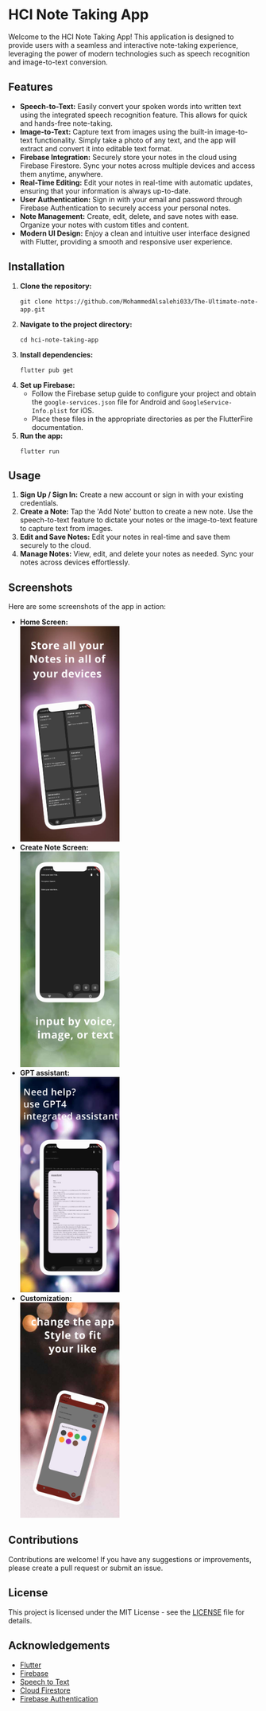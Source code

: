 <h1>HCI Note Taking App</h1>
<p>Welcome to the HCI Note Taking App! This application is designed to provide users with a seamless and interactive note-taking experience, leveraging the power of modern technologies such as speech recognition and image-to-text conversion.</p>

<h2>Features</h2>
<ul>
  <li><strong>Speech-to-Text:</strong> Easily convert your spoken words into written text using the integrated speech recognition feature. This allows for quick and hands-free note-taking.</li>
  <li><strong>Image-to-Text:</strong> Capture text from images using the built-in image-to-text functionality. Simply take a photo of any text, and the app will extract and convert it into editable text format.</li>
  <li><strong>Firebase Integration:</strong> Securely store your notes in the cloud using Firebase Firestore. Sync your notes across multiple devices and access them anytime, anywhere.</li>
  <li><strong>Real-Time Editing:</strong> Edit your notes in real-time with automatic updates, ensuring that your information is always up-to-date.</li>
  <li><strong>User Authentication:</strong> Sign in with your email and password through Firebase Authentication to securely access your personal notes.</li>
  <li><strong>Note Management:</strong> Create, edit, delete, and save notes with ease. Organize your notes with custom titles and content.</li>
  <li><strong>Modern UI Design:</strong> Enjoy a clean and intuitive user interface designed with Flutter, providing a smooth and responsive user experience.</li>
</ul>

<h2>Installation</h2>
<ol>
  <li><strong>Clone the repository:</strong>
    <pre><code>git clone https://github.com/MohammedAlsalehi033/The-Ultimate-note-app.git</code></pre>
  </li>
  <li><strong>Navigate to the project directory:</strong>
    <pre><code>cd hci-note-taking-app</code></pre>
  </li>
  <li><strong>Install dependencies:</strong>
    <pre><code>flutter pub get</code></pre>
  </li>
  <li><strong>Set up Firebase:</strong>
    <ul>
      <li>Follow the Firebase setup guide to configure your project and obtain the <code>google-services.json</code> file for Android and <code>GoogleService-Info.plist</code> for iOS.</li>
      <li>Place these files in the appropriate directories as per the FlutterFire documentation.</li>
    </ul>
  </li>
  <li><strong>Run the app:</strong>
    <pre><code>flutter run</code></pre>
  </li>
</ol>

<h2>Usage</h2>
<ol>
  <li><strong>Sign Up / Sign In:</strong> Create a new account or sign in with your existing credentials.</li>
  <li><strong>Create a Note:</strong> Tap the 'Add Note' button to create a new note. Use the speech-to-text feature to dictate your notes or the image-to-text feature to capture text from images.</li>
  <li><strong>Edit and Save Notes:</strong> Edit your notes in real-time and save them securely to the cloud.</li>
  <li><strong>Manage Notes:</strong> View, edit, and delete your notes as needed. Sync your notes across devices effortlessly.</li>
</ol>

<h2>Screenshots</h2>
<p>Here are some screenshots of the app in action:</p>
<ul>
  <li><strong>Home Screen:</strong></li>
  <img src="https://github.com/MohammedAlsalehi033/The-Ultimate-note-app/blob/master/Hotpot%201.png" alt="Home Screen" width="200">

  <li><strong>Create Note Screen:</strong></li>
  <img src="https://github.com/MohammedAlsalehi033/The-Ultimate-note-app/blob/master/Hotpot%202.png" alt="Create Note Screen" width="200">

  <li><strong>GPT assistant:</strong></li>
  <img src="https://github.com/MohammedAlsalehi033/The-Ultimate-note-app/blob/master/Hotpot%203.png" alt="Speech-to-Text" width="200">

  <li><strong>Customization:</strong></li>
  <img src="https://github.com/MohammedAlsalehi033/The-Ultimate-note-app/blob/master/Hotpot%200.png" alt="Image-to-Text" width="200">
</ul>

<h2>Contributions</h2>
<p>Contributions are welcome! If you have any suggestions or improvements, please create a pull request or submit an issue.</p>

<h2>License</h2>
<p>This project is licensed under the MIT License - see the <a href="LICENSE">LICENSE</a> file for details.</p>

<h2>Acknowledgements</h2>
<ul>
  <li><a href="https://flutter.dev/">Flutter</a></li>
  <li><a href="https://firebase.google.com/">Firebase</a></li>
  <li><a href="https://pub.dev/packages/speech_to_text">Speech to Text</a></li>
  <li><a href="https://pub.dev/packages/cloud_firestore">Cloud Firestore</a></li>
  <li><a href="https://pub.dev/packages/firebase_auth">Firebase Authentication</a></li>
</ul>
